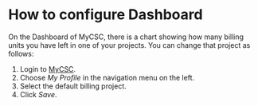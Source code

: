 # How to configure Dashboard

On the Dashboard of MyCSC, there is a chart showing how many billing units
you have left in one of your projects. You can change that project as
follows:

1. Login to [MyCSC](https://my.csc.fi).
1. Choose _My Profile_ in the navigation menu on the left.
1. Select the default billing project.
1. Click _Save_.
